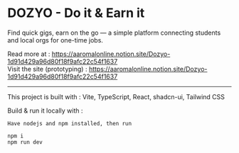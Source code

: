 # DOZYO - Do it & Earn it
Find quick gigs, earn on the go — a simple platform connecting students and local orgs for one-time jobs. 

Read more at : https://aaromalonline.notion.site/Dozyo-1d91d429a96d80f18f9afc22c54f1637  
Visit the site (prototyping) : https://aaromalonline.notion.site/Dozyo-1d91d429a96d80f18f9afc22c54f1637  

___________________

This project is built with : Vite, TypeScript, React, shadcn-ui, Tailwind CSS

Build & run it locally with : 
```
Have nodejs and npm installed, then run  

npm i
npm run dev
```
